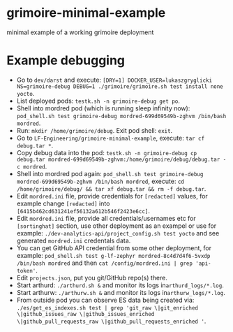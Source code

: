 # grimoire-minimal-example

minimal example of a working grimoire deployment


# Example debugging

- Go to `dev/darst` and execute: `[DRY=1] DOCKER_USER=lukaszgryglicki NS=grimoire-debug DEBUG=1 ./grimoire/grimoire.sh test install none yocto`.
- List deployed pods: `testk.sh -n grimoire-debug get po`.
- Shell into mordred pod (which is running sleep infinity now): `pod_shell.sh test grimoire-debug mordred-699d69549b-zghvm /bin/bash mordred`.
- Run: `mkdir /home/grimoire/debug`. Exit pod shell: `exit`.
- Go to `LF-Engineering/grimoire-minimal-example`, execute: `tar cf debug.tar *`.
- Copy debug data into the pod: `testk.sh -n grimoire-debug cp debug.tar mordred-699d69549b-zghvm:/home/grimoire/debug/debug.tar -c mordred`.
- Shell into mordred pod again: `pod_shell.sh test grimoire-debug mordred-699d69549b-zghvm /bin/bash mordred`, execute: `cd /home/grimoire/debug/ && tar xf debug.tar && rm -f debug.tar`.
- Edit `mordred.ini` file, provide credentials for `[redacted]` values, for example change `[redacted]` into `[6415b462cd631241ef56132a612b546f2423e6cc]`.
- Edit `mordred.ini` file, provide all credentials/usernames etc for `[sortinghat]` section, use other deployment as an exampel or use for example: `./dev-analytics-api/project_config.sh test yocto` and see generated `mordred.ini` credentals data.
- You can get GitHub API credential from some other deployment, for example: `pod_shell.sh test g-lf-zephyr mordred-8c4d7d4f6-5vxdp /bin/bash mordred` and then `cat /config/mordred.ini | grep 'api-token'`.
- Edit `projects.json`, put you git/GitHub repo(s) there.
- Start arthurd: `./arthurd.sh &` and monitor its logs in`arthurd_logs/*.log`.
- Start arthurw: `./arthurw.sh &` and monitor its logs in`arthurw_logs/*.log`.
- From outside pod you can observe ES data being created via: `./es/get_es_indexes.sh test | grep 'git_raw \|git_enriched \|github_issues_raw \|github_issues_enriched \|github_pull_requests_raw \|github_pull_requests_enriched '`.
